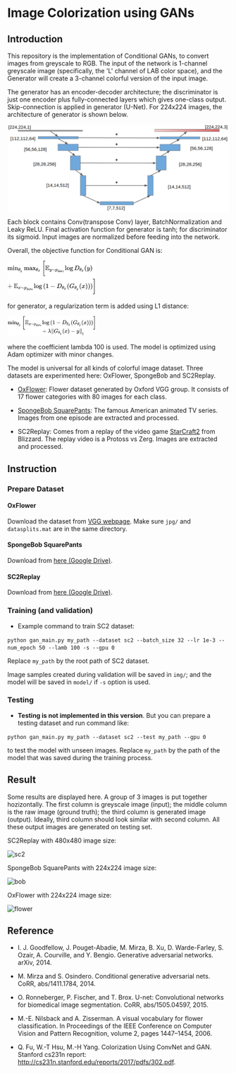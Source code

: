 # Image Colorization using GANs

## Introduction
This repository is the implementation of Conditional GANs, to convert images from greyscale to RGB.
The input of the network is 1-channel greyscale image (specifically, the 'L' channel of LAB color space), and the Generator will create a 3-channel colorful version of the input image. 

The generator has an encoder-decoder architecture; the discriminator is just one encoder plus fully-connected layers which gives one-class output. Skip-connection is applied in generator (U-Net). For 224x224 images, the architecture of generator is shown below. 

<img src="asset/unet.png" width="640" align="middle">

Each block contains Conv(transpose Conv) layer, BatchNormalization and Leaky ReLU. Final activation function for generator is tanh; for discriminator its sigmoid. Input images are normalized before feeding into the network. 

Overall, the objective function for Conditional GAN is:

<img src="asset/gan.png" width="40%" height="40%">

for generator, a regularization term is added using L1 distance:

<img src="asset/gen.png" width="40%" height="40%">

where the coefficient lambda 100 is used. The model is optimized using Adam optimizer with minor changes.

The model is universal for all kinds of colorful image dataset. Three datasets are experimented here: OxFlower, SpongeBob and SC2Replay. 

* [OxFlower](http://www.robots.ox.ac.uk/~vgg/data/flowers/17/): Flower dataset generated by Oxford VGG group. It consists of 17 flower categories with 80 images for each class.

* [SpongeBob SquarePants](https://en.wikipedia.org/wiki/SpongeBob_SquarePants): The famous American animated TV series. Images from one episode are extracted and processed. 

* SC2Replay: Comes from a replay of the video game [StarCraft2](https://starcraft2.com/en-us/) from Blizzard. The replay video is a Protoss vs Zerg. Images are extracted and processed. 


## Instruction

### Prepare Dataset

#### OxFlower
Download the dataset from [VGG webpage](http://www.robots.ox.ac.uk/~vgg/data/flowers/17/). Make sure `jpg/` and `datasplits.mat` are in the same directory.

#### SpongeBob SquarePants
Download from [here (Google Drive)](https://drive.google.com/file/d/1yaSHnqFiGT2VwT373lY_E3AJpr6r9b4l/view?usp=sharing).

#### SC2Replay
Download from [here (Google Drive)](https://drive.google.com/file/d/1MHPz1a8aUwSpu3ozRjFiZuNkrDxPl8qx/view?usp=sharing).

### Training (and validation)

* Example command to train SC2 dataset:

`python gan_main.py my_path --dataset sc2 --batch_size 32 --lr 1e-3 --num_epoch 50 --lamb 100 -s --gpu 0`

Replace `my_path` by the root path of SC2 dataset. 

Image samples created during validation will be saved in `img/`; and the model will be saved in `model/` if `-s` option is used. 

### Testing

* __Testing is not implemented in this version__. But you can prepare a testing dataset and run command like:

`python gan_main.py my_path --dataset sc2 --test my_path --gpu 0`

to test the model with unseen images. Replace `my_path` by the path of the model that was saved during the training process.

## Result

Some results are displayed here. A group of 3 images is put together hozizontally. The first column is greyscale image (input); the middle column is the raw image (ground truth); the third column is generated image (output). Ideally, third column should look similar with second column. All these output images are generated on testing set. 

SC2Replay with 480x480 image size:

![sc2](asset/SC2_large.png)

SpongeBob SquarePants with 224x224 image size:

![bob](asset/bob.png)

OxFlower with 224x224 image size:

![flower](asset/flower.png)



## Reference

* I. J. Goodfellow, J. Pouget-Abadie, M. Mirza, B. Xu,
D. Warde-Farley, S. Ozair, A. Courville, and Y. Bengio.
Generative adversarial networks. arXiv, 2014.

* M. Mirza and S. Osindero. Conditional generative adversarial
nets. CoRR, abs/1411.1784, 2014.

* O. Ronneberger, P. Fischer, and T. Brox. U-net: Convolutional
networks for biomedical image segmentation.
CoRR, abs/1505.04597, 2015.

* M.-E. Nilsback and A. Zisserman. A visual vocabulary
for flower classification. In Proceedings of the IEEE
Conference on Computer Vision and Pattern Recognition,
volume 2, pages 1447–1454, 2006.

* Q. Fu, W.-T Hsu, M.-H Yang. Colorization Using ConvNet and GAN. Stanford cs231n report: http://cs231n.stanford.edu/reports/2017/pdfs/302.pdf.
